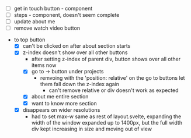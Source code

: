 * [ ] get in touch button - component
* [ ] steps - component, doesn't seem complete
* [ ] update about me
* [ ] remove watch video button
* to top button
  * [x] can't be clicked on after about section starts
  * [x] z-index doesn't show over all other buttons
    * after setting z-index of parent div, button shows over all other items now
    * [x] go to -> button under projects
      * remvoing with the 'position: relative' on the go to buttons let them fall down the z-index again
        * can't remove relative or div doesn't work as expected
    * [x] about me entire section
    * [x] want to know more section
  * [x] disappears on wider resolutions
    * had to set max-w same as rest of layout.svelte, expanding the width of the window expanded up to 1400px, but the full width div kept increasing in size and moving out of view